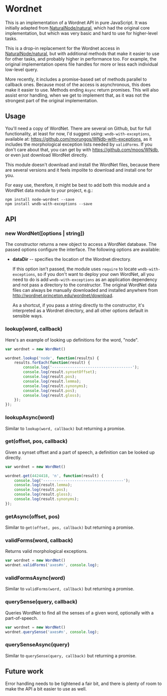Wordnet
=======

This is an implementation of a Wordnet API in pure JavaScript. It was initially 
adapted from [NaturalNode/natural](https://github.com/NaturalNode/natural), which had the 
original core implementation, but which was very basic and hard to use for higher-level
tasks. 

This is a drop-in replacement for the Wordnet access in 
[NaturalNode/natural](https://github.com/NaturalNode/natural), but with additional 
methods that make it easier to use for other tasks, and probably higher in performance
too. For example, the original implementation opens file handles for more or less 
each individual low-level query. 

More recently, it includes a promise-based set of methods parallel to callback ones.
Because most of the access is asynchronous, this does make it easier to use. Methods 
ending `Async` return promises. This will also assist error handling, when we get to
implement that, as it was not the strongest part of the original implementation.

Usage
-----

You'll need a copy of WordNet. There are several on Github, but for full functionality, 
at least for now, I'd suggest using: `wndb-with-exceptions`, available at: 
https://github.com/morungos/WNdb-with-exceptions, as it includes the morphological
exception lists needed by `validForms`. If you don't care about that, you can get
by with https://github.com/moos/WNdb, or even just download WordNet directly. 

This module doesn't download and install the WordNet files, because there are 
several versions and it feels impolite to download and install one for you. 

For easy use, therefore, it might be best to add both this module and a WordNet 
data module to your project, e.g.:

```
npm install node-wordnet --save
npm install wndb-with-exceptions --save
```

API
---

### new WordNet([options | string])

The constructor returns a new object to access a WordNet database. The passed 
options configure the interface. The following options are available:

 *  __dataDir__ -- specifies the location of the Wordnet directory. 

    If this option isn't passed, the module uses `require` to locate 
    `wndb-with-exceptions`, so if you don't want to deploy your own WordNet, all you
    need to do is add `wndb-with-exceptions` as an application dependency and not 
    pass a directory to the constructor. 
    The original WordNet data files can always be manually downloaded and installed
    anywhere from http://wordnet.princeton.edu/wordnet/download. 

    As a shortcut, if you pass a string directly to the constructor, it's interpreted
    as a Wordnet directory, and all other options default in sensible ways. 

### lookup(word, callback)

Here's an example of looking up definitions for the word, "node".

```javascript
var wordnet = new WordNet()

wordnet.lookup('node', function(results) {
    results.forEach(function(result) {
        console.log('------------------------------------');
        console.log(result.synsetOffset);
        console.log(result.pos);
        console.log(result.lemma);
        console.log(result.synonyms);
        console.log(result.pos);
        console.log(result.gloss);
    });
});
```

### lookupAsync(word)

Similar to `lookup(word, callback)` but returning a promise.

### get(offset, pos, callback)

Given a synset offset and a part of speech, a definition can be looked up directly.

```javascript
var wordnet = new WordNet()

wordnet.get(4424418, 'n', function(result) {
    console.log('------------------------------------');
    console.log(result.lemma);
    console.log(result.pos);
    console.log(result.gloss);
    console.log(result.synonyms);
});
```

### getAsync(offset, pos)

Similar to `get(offset, pos, callback)` but returning a promise.

### validForms(word, callback)

Returns valid morphological exceptions. 

```javascript
var wordnet = new WordNet()
wordnet.validForms('axes#n', console.log);
```

### validFormsAsync(word)

Similar to `validForms(word, callback)` but returning a promise.

### querySense(query, callback)

Queries WordNet to find all the senses of a given word, optionally with a 
part-of-speech. 

```javascript
var wordnet = new WordNet()
wordnet.querySense('axes#n', console.log);
```

### querySenseAsync(query)

Similar to `querySense(query, callback)` but returning a promise.


Future work
-----------

Error handling needs to be tightened a fair bit, and there is plenty of room to make the API a bit 
easier to use as well. 